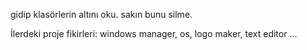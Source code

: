 
gidip klasörlerin altını oku. sakın bunu silme.

İlerdeki proje fikirleri: windows manager, os, logo maker, text editor ...